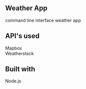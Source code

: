 ## Weather App
command line interface weather app

## API's used
Mapbox <br/>
Weatherstack

## Built with
Node.js
